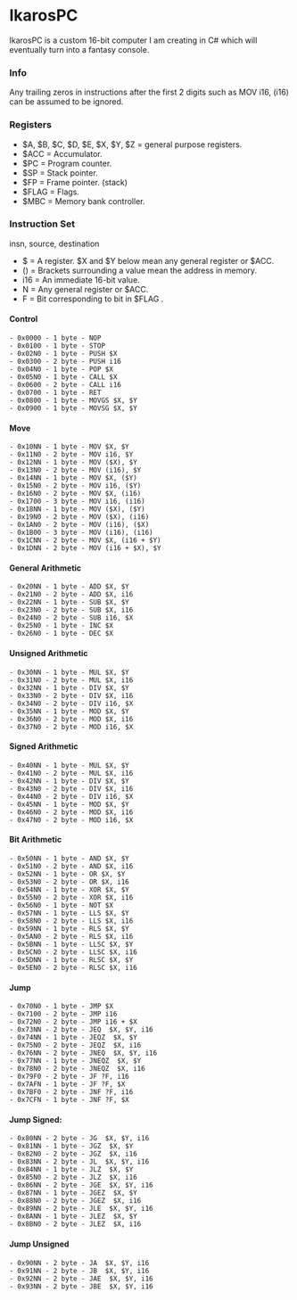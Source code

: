 # IkarosPC
IkarosPC is a custom 16-bit computer I am creating in C# which will eventually turn into a fantasy console. 

### Info
Any trailing zeros in instructions after the first 2 digits such as MOV i16, (i16) can be assumed to be ignored.

### Registers
- $A, $B, $C, $D, $E, $X, $Y, $Z = general purpose registers.
- $ACC = Accumulator.
- $PC = Program counter.
- $SP = Stack pointer.
- $FP = Frame pointer. (stack)
- $FLAG = Flags.
- $MBC = Memory bank controller.

### Instruction Set
insn, source, destination
- $ = A register. $X and $Y below mean any general register or $ACC.
- () = Brackets surrounding a value mean the address in memory.
- i16 = An immediate 16-bit value.
- N = Any general register or $ACC.
- F = Bit corresponding to bit in $FLAG .
#### Control
	- 0x0000 - 1 byte - NOP
	- 0x0100 - 1 byte - STOP
	- 0x02N0 - 1 byte - PUSH $X
	- 0x0300 - 2 byte - PUSH i16
	- 0x04N0 - 1 byte - POP $X
	- 0x05N0 - 1 byte - CALL $X
	- 0x0600 - 2 byte - CALL i16
	- 0x0700 - 1 byte - RET
	- 0x0800 - 1 byte - MOVGS $X, $Y
	- 0x0900 - 1 byte - MOVSG $X, $Y
#### Move
	- 0x10NN - 1 byte - MOV $X, $Y
	- 0x11N0 - 2 byte - MOV i16, $Y
	- 0x12NN - 1 byte - MOV ($X), $Y
	- 0x13N0 - 2 byte - MOV (i16), $Y
	- 0x14NN - 1 byte - MOV $X, ($Y)
	- 0x15N0 - 2 byte - MOV i16, ($Y)
	- 0x16N0 - 2 byte - MOV $X, (i16)
	- 0x1700 - 3 byte - MOV i16, (i16)
	- 0x18NN - 1 byte - MOV ($X), ($Y)
	- 0x19N0 - 2 byte - MOV ($X), (i16)
	- 0x1AN0 - 2 byte - MOV (i16), ($X)
	- 0x1B00 - 3 byte - MOV (i16), (i16)
	- 0x1CNN - 2 byte - MOV $X, (i16 + $Y)
	- 0x1DNN - 2 byte - MOV (i16 + $X), $Y
#### General Arithmetic
	- 0x20NN - 1 byte - ADD $X, $Y
	- 0x21N0 - 2 byte - ADD $X, i16
	- 0x22NN - 1 byte - SUB $X, $Y
	- 0x23N0 - 2 byte - SUB $X, i16
	- 0x24N0 - 2 byte - SUB i16, $X
	- 0x25N0 - 1 byte - INC $X
	- 0x26N0 - 1 byte - DEC $X
#### Unsigned Arithmetic
	- 0x30NN - 1 byte - MUL $X, $Y
	- 0x31N0 - 2 byte - MUL $X, i16
	- 0x32NN - 1 byte - DIV $X, $Y
	- 0x33N0 - 2 byte - DIV $X, i16
	- 0x34N0 - 2 byte - DIV i16, $X
	- 0x35NN - 1 byte - MOD $X, $Y
	- 0x36N0 - 2 byte - MOD $X, i16
	- 0x37N0 - 2 byte - MOD i16, $X
#### Signed Arithmetic
	- 0x40NN - 1 byte - MUL $X, $Y
	- 0x41N0 - 2 byte - MUL $X, i16
	- 0x42NN - 1 byte - DIV $X, $Y
	- 0x43N0 - 2 byte - DIV $X, i16
	- 0x44N0 - 2 byte - DIV i16, $X
	- 0x45NN - 1 byte - MOD $X, $Y
	- 0x46N0 - 2 byte - MOD $X, i16
	- 0x47N0 - 2 byte - MOD i16, $X
#### Bit Arithmetic
	- 0x50NN - 1 byte - AND $X, $Y
	- 0x51N0 - 2 byte - AND $X, i16
	- 0x52NN - 1 byte - OR $X, $Y
	- 0x53N0 - 2 byte - OR $X, i16
	- 0x54NN - 1 byte - XOR $X, $Y
	- 0x55N0 - 2 byte - XOR $X, i16
	- 0x56N0 - 1 byte - NOT $X
	- 0x57NN - 1 byte - LLS $X, $Y
	- 0x58N0 - 2 byte - LLS $X, i16
	- 0x59NN - 1 byte - RLS $X, $Y
	- 0x5AN0 - 2 byte - RLS $X, i16
	- 0x5BNN - 1 byte - LLSC $X, $Y
	- 0x5CN0 - 2 byte - LLSC $X, i16
	- 0x5DNN - 1 byte - RLSC $X, $Y
	- 0x5EN0 - 2 byte - RLSC $X, i16
#### Jump
	- 0x70N0 - 1 byte - JMP $X
	- 0x7100 - 2 byte - JMP i16
	- 0x72N0 - 2 byte - JMP i16 + $X
	- 0x73NN - 2 byte - JEQ  $X, $Y, i16
	- 0x74NN - 1 byte - JEQZ  $X, $Y
	- 0x75N0 - 2 byte - JEQZ  $X, i16
	- 0x76NN - 2 byte - JNEQ  $X, $Y, i16
	- 0x77NN - 1 byte - JNEQZ  $X, $Y
	- 0x78N0 - 2 byte - JNEQZ  $X, i16
	- 0x79F0 - 2 byte - JF ?F, i16
	- 0x7AFN - 1 byte - JF ?F, $X
	- 0x7BF0 - 2 byte - JNF ?F, i16
	- 0x7CFN - 1 byte - JNF ?F, $X
#### Jump Signed:
	- 0x80NN - 2 byte - JG  $X, $Y, i16
	- 0x81NN - 1 byte - JGZ  $X, $Y
	- 0x82N0 - 2 byte - JGZ  $X, i16
	- 0x83NN - 2 byte - JL  $X, $Y, i16
	- 0x84NN - 1 byte - JLZ  $X, $Y
	- 0x85N0 - 2 byte - JLZ  $X, i16
	- 0x86NN - 2 byte - JGE  $X, $Y, i16
	- 0x87NN - 1 byte - JGEZ  $X, $Y
	- 0x88N0 - 2 byte - JGEZ  $X, i16
	- 0x89NN - 2 byte - JLE  $X, $Y, i16
	- 0x8ANN - 1 byte - JLEZ  $X, $Y
	- 0x8BN0 - 2 byte - JLEZ  $X, i16
#### Jump Unsigned
	- 0x90NN - 2 byte - JA  $X, $Y, i16
	- 0x91NN - 2 byte - JB  $X, $Y, i16
	- 0x92NN - 2 byte - JAE  $X, $Y, i16
	- 0x93NN - 2 byte - JBE  $X, $Y, i16
